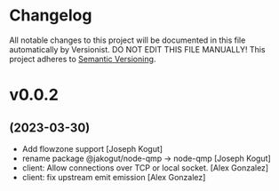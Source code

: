 # Changelog

All notable changes to this project will be documented in this file
automatically by Versionist. DO NOT EDIT THIS FILE MANUALLY!
This project adheres to [Semantic Versioning](http://semver.org/).

# v0.0.2
## (2023-03-30)

* Add flowzone support [Joseph Kogut]
* rename package @jakogut/node-qmp -> node-qmp [Joseph Kogut]
* client: Allow connections over TCP or local socket. [Alex Gonzalez]
* client: fix upstream emit emission [Alex Gonzalez]
